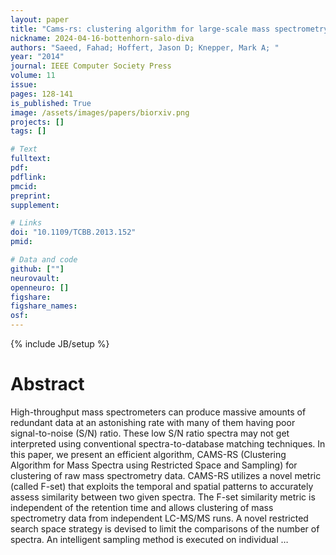 ```yaml
---
layout: paper
title: "Cams-rs: clustering algorithm for large-scale mass spectrometry data using restricted search space and intelligent random sampling"
nickname: 2024-04-16-bottenhorn-salo-diva
authors: "Saeed, Fahad; Hoffert, Jason D; Knepper, Mark A; "
year: "2014"
journal: IEEE Computer Society Press
volume: 11
issue:
pages: 128-141
is_published: True
image: /assets/images/papers/biorxiv.png
projects: []
tags: []

# Text
fulltext:
pdf:
pdflink:
pmcid:
preprint: 
supplement:

# Links
doi: "10.1109/TCBB.2013.152"
pmid:

# Data and code
github: [""]
neurovault:
openneuro: []
figshare:
figshare_names:
osf:
---
```

{% include JB/setup %}

# Abstract

High-throughput mass spectrometers can produce massive amounts of redundant data at an astonishing rate with many of them having poor signal-to-noise (S/N) ratio. These low S/N ratio spectra may not get interpreted using conventional spectra-to-database matching techniques. In this paper, we present an efficient algorithm, CAMS-RS (Clustering Algorithm for Mass Spectra using Restricted Space and Sampling) for clustering of raw mass spectrometry data. CAMS-RS utilizes a novel metric (called F-set) that exploits the temporal and spatial patterns to accurately assess similarity between two given spectra. The F-set similarity metric is independent of the retention time and allows clustering of mass spectrometry data from independent LC-MS/MS runs. A novel restricted search space strategy is devised to limit the comparisons of the number of spectra. An intelligent sampling method is executed on individual …
